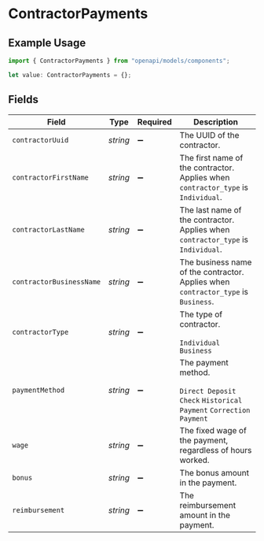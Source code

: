 # ContractorPayments

## Example Usage

```typescript
import { ContractorPayments } from "openapi/models/components";

let value: ContractorPayments = {};
```

## Fields

| Field                                                                                   | Type                                                                                    | Required                                                                                | Description                                                                             |
| --------------------------------------------------------------------------------------- | --------------------------------------------------------------------------------------- | --------------------------------------------------------------------------------------- | --------------------------------------------------------------------------------------- |
| `contractorUuid`                                                                        | *string*                                                                                | :heavy_minus_sign:                                                                      | The UUID of the contractor.                                                             |
| `contractorFirstName`                                                                   | *string*                                                                                | :heavy_minus_sign:                                                                      | The first name of the contractor. Applies when `contractor_type` is `Individual`.       |
| `contractorLastName`                                                                    | *string*                                                                                | :heavy_minus_sign:                                                                      | The last name of the contractor.  Applies when `contractor_type` is `Individual`.       |
| `contractorBusinessName`                                                                | *string*                                                                                | :heavy_minus_sign:                                                                      | The business name of the contractor. Applies when `contractor_type` is `Business`.      |
| `contractorType`                                                                        | *string*                                                                                | :heavy_minus_sign:                                                                      | The type of contractor.<br/><br/>`Individual` `Business`                                |
| `paymentMethod`                                                                         | *string*                                                                                | :heavy_minus_sign:                                                                      | The payment method.<br/><br/>`Direct Deposit` `Check` `Historical Payment` `Correction Payment` |
| `wage`                                                                                  | *string*                                                                                | :heavy_minus_sign:                                                                      | The fixed wage of the payment, regardless of hours worked.                              |
| `bonus`                                                                                 | *string*                                                                                | :heavy_minus_sign:                                                                      | The bonus amount in the payment.                                                        |
| `reimbursement`                                                                         | *string*                                                                                | :heavy_minus_sign:                                                                      | The reimbursement amount in the payment.                                                |